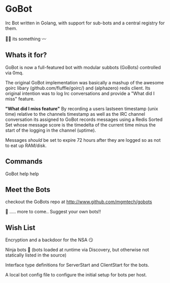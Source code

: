 GoBot
=====
Irc Bot written in Golang, with support for sub-bots and a central registry for them.

:ok_woman: its something
:wavy_dash:


Whats it for?
-------------
GoBot is now a full-featured bot with modular subbots (GoBots) controlled via 
0mq.

The original GoBot implementation was basically a mashup of the awesome goirc 
libary (github.com/fluffle/goirc/) and (alphazero) redis client. Its original 
intention was to log Irc conversations and provide a "What did I miss" feature.

**"What did I miss feature"**
By recording a users lastseen timestamp (unix time) relative
to the channels timestamp as well as the IRC channel conversation its assigned 
to GoBot records messages using a Redis Sorted Set whose message score is the timedelta
of the current time minus the start of the logging in the channel (uptime).

Messages *should* be set to expire 72 hours after they are logged so as not to eat up RAM/disk.

Commands
--------

GoBot help help

Meet the Bots
-------------

checkout the GoBots repo at http://www.github.com/mgmtech/gobots

:japanese_ogre:
..... more to come.. Suggest your own bots!!


Wish List
---------

Encryption and a backdoor for the NSA :smirk:

Ninja bots :ninja: (bots loaded at runtime via Discovery, but otherwise not statically listed in the source)

Interface type definitions for ServerStart and ClientStart for the bots.

A local bot config file to configure the initial setup for bots per host.

